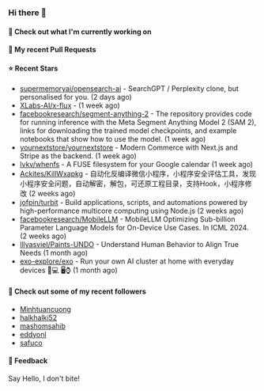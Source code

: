 ### Hi there 👋

#### 👷 Check out what I'm currently working on

#### 🔨 My recent Pull Requests


#### ⭐ Recent Stars

- [supermemoryai/opensearch-ai](https://github.com/supermemoryai/opensearch-ai) - SearchGPT / Perplexity clone, but personalised for you. (2 days ago)
- [XLabs-AI/x-flux](https://github.com/XLabs-AI/x-flux) -  (1 week ago)
- [facebookresearch/segment-anything-2](https://github.com/facebookresearch/segment-anything-2) - The repository provides code for running inference with the Meta Segment Anything Model 2 (SAM 2), links for downloading the trained model checkpoints, and example notebooks that show how to use the model. (1 week ago)
- [yournextstore/yournextstore](https://github.com/yournextstore/yournextstore) - Modern Commerce with Next.js and Stripe as the backend. (1 week ago)
- [lvkv/whenfs](https://github.com/lvkv/whenfs) - A FUSE filesystem for your Google calendar (1 week ago)
- [Ackites/KillWxapkg](https://github.com/Ackites/KillWxapkg) - 自动化反编译微信小程序，小程序安全评估工具，发现小程序安全问题，自动解密，解包，可还原工程目录，支持Hook，小程序修改 (2 weeks ago)
- [jofpin/turbit](https://github.com/jofpin/turbit) - Build applications, scripts, and automations powered by high-performance multicore computing using Node.js (2 weeks ago)
- [facebookresearch/MobileLLM](https://github.com/facebookresearch/MobileLLM) - MobileLLM Optimizing Sub-billion Parameter Language Models for On-Device Use Cases. In ICML 2024. (2 weeks ago)
- [lllyasviel/Paints-UNDO](https://github.com/lllyasviel/Paints-UNDO) - Understand Human Behavior to Align True Needs (1 month ago)
- [exo-explore/exo](https://github.com/exo-explore/exo) - Run your own AI cluster at home with everyday devices 📱💻 🖥️⌚ (1 month ago)

#### 👯 Check out some of my recent followers

- [Minhtuancuong](https://github.com/Minhtuancuong)
- [halkhalki52](https://github.com/halkhalki52)
- [mashomsahib](https://github.com/mashomsahib)
- [eddyonl](https://github.com/eddyonl)
- [safuco](https://github.com/safuco)

#### 💬 Feedback

Say Hello, I don't bite!
